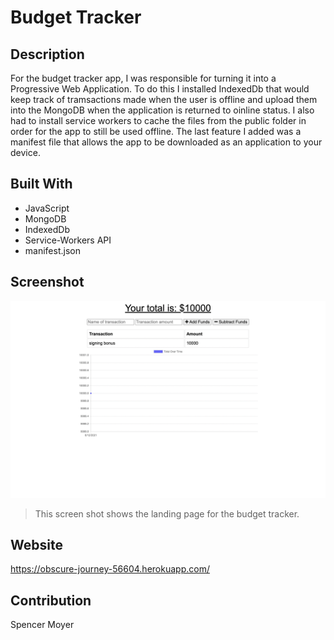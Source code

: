 # Budget Tracker

## Description
For the budget tracker app, I was responsible for turning it into a Progressive Web Application. To do this I installed IndexedDb that would keep track of tramsactions made when the user is offline and upload them into the MongoDB when the application is returned to oinline status. I also had to install service workers to cache the files from the public folder in order for the app to still be used offline. The last feature I added was a manifest file that allows the app to be downloaded as an application to your device.

## Built With
- JavaScript
- MongoDB
- IndexedDb
- Service-Workers API
- manifest.json

## Screenshot
![budget-tracker landing page](./homepage.png)
> This screen shot shows the landing page for the budget tracker.

## Website
https://obscure-journey-56604.herokuapp.com/

## Contribution
Spencer Moyer
